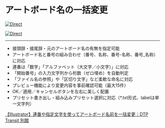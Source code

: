# アートボード名の一括変更

[![Direct](https://img.shields.io/badge/Direct%20Link-RenameArtboardsPlus.jsx-ffcc00.svg)](https://github.com/swwwitch/illustrator-scripts/blob/master/jsx/RenameArtboardsPlus.jsx)

[![Direct](https://img.shields.io/badge/Back%20to%20home-All%20scripts-cccccc.svg)](https://github.com/swwwitch/illustrator-scripts/blob/master/README.md)

---

- 接頭辞・接尾辞・元のアートボード名の有無を指定可能
- アートボード名と番号の組み合わせ（番号、名称、番号-名称、番号_名称）に対応
- 連番は「数字」「アルファベット（大文字／小文字）」に対応
- 「開始番号」の入力文字列から桁数（ゼロ埋め）を自動判定
- 「ファイル名の参照」や「区切り文字」など柔軟な命名に対応
- プレビュー機能により変更内容を事前確認可能（最大15件）
- OK／適用／キャンセルボタンを左右に美しく配置
- プリセット書き出し・組み込みプリセット選択に対応（*.txt形式、labelは単一文字列）

[【Illustrator】連番や指定文字を使ってアートボード名前を一括変更｜DTP Transit 別館](https://note.com/dtp_tranist/n/n80f9534bc6fb)